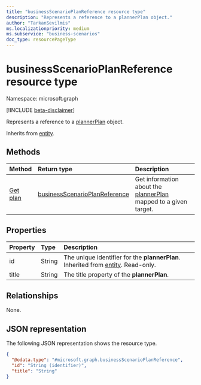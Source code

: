 ```yaml
---
title: "businessScenarioPlanReference resource type"
description: "Represents a reference to a plannerPlan object."
author: "TarkanSevilmis"
ms.localizationpriority: medium
ms.subservice: "business-scenarios"
doc_type: resourcePageType
---
```


# businessScenarioPlanReference resource type

Namespace: microsoft.graph

[!INCLUDE [beta-disclaimer](../../includes/beta-disclaimer.md)]

Represents a reference to a [plannerPlan](../resources/plannerplan.md) object.

Inherits from [entity](../resources/entity.md).

## Methods

|Method|Return type|Description|
|:---|:---|:---|
|[Get plan](../api/businessscenarioplanner-getplan.md)|[businessScenarioPlanReference](../resources/businessscenarioplanreference.md)|Get information about the [plannerPlan](../resources/plannerplan.md) mapped to a given target.|

## Properties

|Property|Type|Description|
|:---|:---|:---|
|id|String|The unique identifier for the **plannerPlan**. Inherited from [entity](../resources/entity.md). Read-only.|
|title|String|The title property of the **plannerPlan**.|

## Relationships

None.

## JSON representation

The following JSON representation shows the resource type.
<!-- {
  "blockType": "resource",
  "keyProperty": "id",
  "@odata.type": "microsoft.graph.businessScenarioPlanReference",
  "baseType": "microsoft.graph.entity",
  "openType": false
}
-->
``` json
{
  "@odata.type": "#microsoft.graph.businessScenarioPlanReference",
  "id": "String (identifier)",
  "title": "String"
}
```
